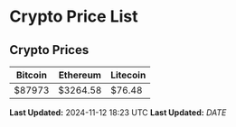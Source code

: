 # Crypto Price List

## Crypto Prices
| Bitcoin | Ethereum | Litecoin |
| ------- | -------- | -------- |
| $87973 | $3264.58 | $76.48 |
**Last Updated:** 2024-11-12 18:23 UTC
**Last Updated:** $DATE$
